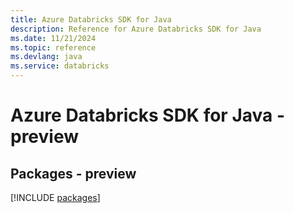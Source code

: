 ```yaml
---
title: Azure Databricks SDK for Java
description: Reference for Azure Databricks SDK for Java
ms.date: 11/21/2024
ms.topic: reference
ms.devlang: java
ms.service: databricks
---
```

# Azure Databricks SDK for Java - preview
## Packages - preview
[!INCLUDE [packages](databricks-index.md)]